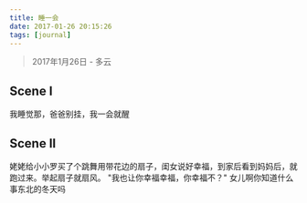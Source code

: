 ```yaml
---
title: 睡一会
date: 2017-01-26 20:15:26
tags: [journal]
---
```

> 2017年1月26日 - 多云

## Scene I
我睡觉那，爸爸别挂，我一会就醒

## Scene II
姥姥给小小罗买了个跳舞用带花边的扇子，闺女说好幸福，到家后看到妈妈后，就跑过来。举起扇子就扇风。
"我也让你幸福幸福，你幸福不？"
女儿啊你知道什么事东北的冬天吗
